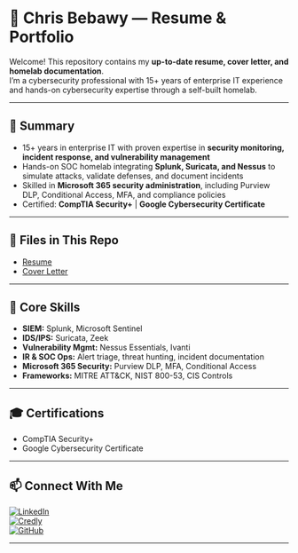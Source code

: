 # 📄 Chris Bebawy — Resume & Portfolio  

Welcome! This repository contains my **up-to-date resume, cover letter, and homelab documentation**.  
I’m a cybersecurity professional with 15+ years of enterprise IT experience and hands-on cybersecurity expertise through a self-built homelab.  

---

## 🔑 Summary  

- 15+ years in enterprise IT with proven expertise in **security monitoring, incident response, and vulnerability management**  
- Hands-on SOC homelab integrating **Splunk, Suricata, and Nessus** to simulate attacks, validate defenses, and document incidents  
- Skilled in **Microsoft 365 security administration**, including Purview DLP, Conditional Access, MFA, and compliance policies  
- Certified: **CompTIA Security+** | **Google Cybersecurity Certificate**  

---

## 📂 Files in This Repo  

- [Resume](https://github.com/user-attachments/files/21936776/Chris.Bebawy_Resume.pdf)
- [Cover Letter](https://github.com/user-attachments/files/21936784/Chris.Bebawy_Cover.Letter.pdf)



---

## 🧰 Core Skills  

- **SIEM:** Splunk, Microsoft Sentinel  
- **IDS/IPS:** Suricata, Zeek  
- **Vulnerability Mgmt:** Nessus Essentials, Ivanti  
- **IR & SOC Ops:** Alert triage, threat hunting, incident documentation  
- **Microsoft 365 Security:** Purview DLP, MFA, Conditional Access  
- **Frameworks:** MITRE ATT&CK, NIST 800-53, CIS Controls  

---

## 🎓 Certifications  

- CompTIA Security+  
- Google Cybersecurity Certificate  

---

## 📫 Connect With Me  

[![LinkedIn](https://img.shields.io/badge/LinkedIn-Connect-blue?style=flat&logo=linkedin)](https://www.linkedin.com/in/chrisbebawy/)  
[![Credly](https://img.shields.io/badge/Credly-Certifications-orange?style=flat&logo=credly)](https://www.credly.com/users/chris-bebawy)  
[![GitHub](https://img.shields.io/badge/GitHub-Portfolio-black?style=flat&logo=github)](https://github.com/MrPeanutButters)  

---
